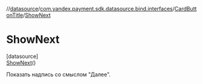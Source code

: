 //[datasource](../../../../index.md)/[com.yandex.payment.sdk.datasource.bind.interfaces](../../index.md)/[CardButtonTitle](../index.md)/[ShowNext](index.md)

# ShowNext

[datasource]\
[ShowNext](index.md)()

Показать надпись со смыслом "Далее".
